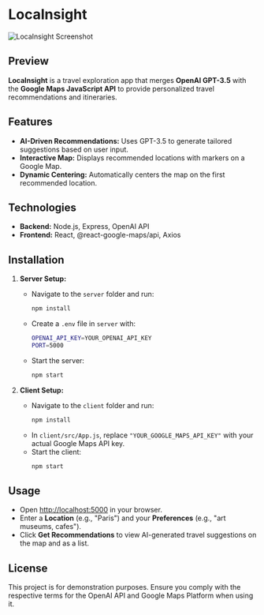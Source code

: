 # LocaInsight

![LocaInsight Screenshot]()

## Preview

**LocaInsight** is a travel exploration app that merges **OpenAI GPT-3.5** with the **Google Maps JavaScript API** to provide personalized travel recommendations and itineraries.

## Features
- **AI-Driven Recommendations:** Uses GPT-3.5 to generate tailored suggestions based on user input.
- **Interactive Map:** Displays recommended locations with markers on a Google Map.
- **Dynamic Centering:** Automatically centers the map on the first recommended location.

## Technologies
- **Backend:** Node.js, Express, OpenAI API
- **Frontend:** React, @react-google-maps/api, Axios


## Installation

1. **Server Setup:**
   - Navigate to the `server` folder and run:
     ```bash
     npm install
     ```
   - Create a `.env` file in `server` with:
     ```bash
     OPENAI_API_KEY=YOUR_OPENAI_API_KEY
     PORT=5000
     ```
   - Start the server:
     ```bash
     npm start
     ```

2. **Client Setup:**
   - Navigate to the `client` folder and run:
     ```bash
     npm install
     ```
   - In `client/src/App.js`, replace `"YOUR_GOOGLE_MAPS_API_KEY"` with your actual Google Maps API key.
   - Start the client:
     ```bash
     npm start
     ```

## Usage
- Open [http://localhost:5000](http://localhost:5000) in your browser.
- Enter a **Location** (e.g., "Paris") and your **Preferences** (e.g., "art museums, cafes").
- Click **Get Recommendations** to view AI-generated travel suggestions on the map and as a list.

## License
This project is for demonstration purposes. Ensure you comply with the respective terms for the OpenAI API and Google Maps Platform when using it.
